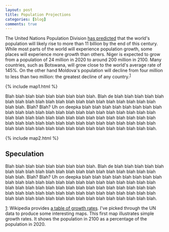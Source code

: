 ```yaml
---
layout: post
title: Population Projections
categories: [blog]
comments: true
---
```


The United Nations Population Division [has predicted](https://esa.un.org/unpd/wpp/Download/Standard/Population/) that the world's population will likely rise to more than 11 billion by the end of this century. While most parts of the world will experience population growth, some places will experience more growth than others. Niger is expected to grow from a population of 24 million in 2020 to around 200 million in 2100. Many countries, such as Botswana, will grow close to the world's average rate of 145%. On the other hand Moldova's population will decline from four million to less than two million: the greatest decline of any country.<sup><a name="sscript1">[1](#myfootnote1)</a></sup>



{% include map1.html %}

<!--more-->
Blah blah blah blah blah blah blah blah blah. Blah de blah blah blah blah blah blah blah blah blah blah blah blah blah blah blah blah blah blah blah blah blah blah. Blah? Blah? Uh on deepka blah blah blah blah blah blah blah blah blah blah blah blah blah blah blah blah blah blah blah blah blah blah blah blah blah blah blah blah blah blah blah blah blah blah blah blah blah blah blah blah blah blah blah blah blah blah blah blah blah blah blah blah blah blah blah blah blah blah blah blah blah blah blah blah blah blah blah blah.

{% include map2.html %}

## Speculation

Blah blah blah blah blah blah blah blah blah. Blah de blah blah blah blah blah blah blah blah blah blah blah blah blah blah blah blah blah blah blah blah blah blah. Blah? Blah? Uh on deepka blah blah blah blah blah blah blah blah blah blah blah blah blah blah blah blah blah blah blah blah blah blah blah blah blah blah blah blah blah blah blah blah blah blah blah blah blah blah blah blah blah blah blah blah blah blah blah blah blah blah blah blah blah blah blah blah blah blah blah blah blah blah blah blah blah blah blah blah.

<a name="myfootnote1">[1](#sscript1)</a>: Wikipedia provides [a table of growth rates](https://en.wikipedia.org/wiki/List_of_countries_by_future_population_(United_Nations,_medium_fertility_variant)).
I've picked through the UN data to produce some interesting maps. This first map illustrates simple growth rates. It shows the population in 2100 as a percentage of the population in 2020.